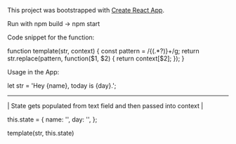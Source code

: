 This project was bootstrapped with [Create React App](https://github.com/facebookincubator/create-react-app).


Run with npm build -> npm start


Code snippet for the function:

function template(str, context) {
const pattern = /{(.\*?)}+/g;
return str.replace(pattern, function($1, $2) {
return context[$2];
});
}

Usage in the App:

let str = 'Hey {name}, today is {day}.';

---

| State gets populated from text field and then passed into context |

this.state = {
name: '',
day: '',
};

template(str, this.state)
